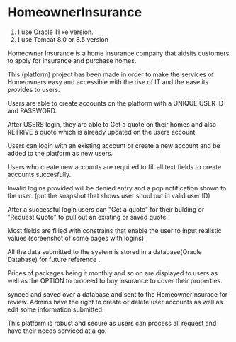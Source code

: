 # HomeownerInsurance
1. I use Oracle 11 xe version.
2. I use Tomcat 8.0 or 8.5 version


Homeowner Insurance is a home insurance company that aidsits customers to apply for insurance and purchase homes.

This (platform) project has been made in order to make the services of Homeowners easy and accessible with the rise of IT and the ease its provides to users.

Users are able to create accounts on the platform with a UNIQUE USER ID and PASSWORD.

After USERS login, they are able to Get a quote on their homes and also RETRIVE a quote which is already updated on the users account.

Users can login with an existing account or create a new account and be added to the platform as new users.

Users who create new accounts are required to fill all text fields to create accounts succesfully.

Invalid logins provided will be denied entry and a pop notification shown to the user. (put the snapshot that shows user shoul put in valid user ID)

After a successful login users can "Get a quote" for their bulding or "Request Quote" to pull out an existing or saved quote.

Most fields are filled with constrains that enable the user to input realistic values (screenshot of some pages with logins)

All the data submitted to the system is stored in a database(Oracle Database) for future reference .

Prices of packages being it monthly and so on are displayed to users as well as the OPTION to proceed to buy insurance to cover their properties.

synced and saved over a database and sent to the HomeownerInsurace for review. Admins have the right to create or delete user accounts as well as edit some information submitted.

This platform is robust and secure as users can process all request and have their needs serviced at a go.

